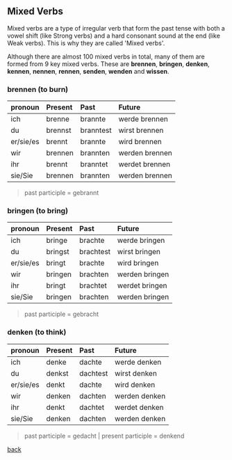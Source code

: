 ## Mixed Verbs

Mixed verbs are a type of irregular verb that form the past tense with both a vowel shift (like Strong verbs) and a hard consonant sound at the end (like Weak verbs). This is why they are called 'Mixed verbs'.

Although there are almost 100 mixed verbs in total, many of them are formed from 9 key mixed verbs. These are **brennen**, **bringen**, **denken**, **kennen**, **nennen**, **rennen**, **senden**, **wenden** and **wissen**.

### brennen (to burn)

| pronoun    | Present    | Past       | Future |
|:-----------|:-----------|:-----------|:--------|
| ich        | brenne     | brannte    | werde brennen  |
| du         | brennst    | branntest  | wirst brennen  |
| er/sie/es  | brennt     | brannte    | wird brennen   |
| wir        | brennen    | brannten   | werden brennen |
| ihr        | brennt     | branntet   | werdet brennen |
| sie/Sie    | brennen    | brannten   | werden brennen |

> past participle = gebrannt

### bringen (to bring)

| pronoun    | Present    | Past       | Future |
|:-----------|:-----------|:-----------|:--------|
| ich        | bringe     | brachte    | werde bringen  |
| du         | bringst    | brachtest  | wirst bringen  |
| er/sie/es  | bringt     | brachte    | wird bringen   |
| wir        | bringen    | brachten   | werden bringen |
| ihr        | bringt     | brachtet   | werdet bringen |
| sie/Sie    | bringen    | brachten   | werden bringen |

> past participle = gebracht

### denken (to think)

| pronoun    | Present    | Past       | Future |
|:-----------|:-----------|:-----------|:--------|
| ich        | denke     | dachte    | werde denken  |
| du         | denkst    | dachtest  | wirst denken  |
| er/sie/es  | denkt     | dachte    | wird denken   |
| wir        | denken    | dachten   | werden denken |
| ihr        | denkt     | dachtet   | werdet denken |
| sie/Sie    | denken    | dachten   | werden denken |

> past participle = gedacht | present participle = denkend


[back](./)

